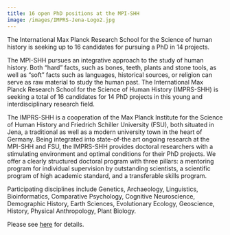 ```yaml
---
title: 16 open PhD positions at the MPI-SHH
image: /images/IMPRS-Jena-Logo2.jpg
---
```


The International Max Planck Research School for the Science of human history is seeking up to 16 candidates for pursuing a PhD in 14 projects.

The MPI-SHH pursues an integrative approach to the study of human history. Both “hard” facts, such as bones, teeth, plants and stone tools, as well as “soft” facts such as languages, historical sources, or religion can serve as raw material to study the human past. The International Max Planck Research School for the Science of Human History (IMPRS-SHH) is seeking a total of 16 candidates for 14 PhD projects in this young and interdisciplinary research field.

The IMPRS-SHH is a cooperation of the Max Planck Institute for the Science of Human History and Friedrich Schiller University (FSU), both situated in Jena, a traditional as well as a modern university town in the heart of Germany. Being integrated into state-of-the art ongoing research at the MPI-SHH and FSU, the IMPRS-SHH provides doctoral researchers with a stimulating environment and optimal conditions for their PhD projects. We offer a clearly structured doctoral program with three pillars: a mentoring program for individual supervision by outstanding scientists, a scientific program of high academic standard, and a transferable skills program.

Participating disciplines include Genetics, Archaeology, Linguistics, Bioinformatics, Comparative Psychology, Cognitive Neuroscience, Demographic History, Earth Sciences, Evolutionary Ecology, Geoscience, History, Physical Anthropology, Plant Biology.

Please see [here](https://imprs.shh.mpg.de/index.php/applications/open-positions/) for details.